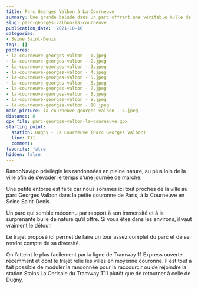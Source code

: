 ```yaml
---
title: Parc Georges Valbon à La Courneuve
summary: Une grande balade dans un parc offrant une véritable bulle de nature en pleine ville.
slug: parc-georges-valbon-la-courneuve
publication_date: '2021-10-16'
categories:
- Seine Saint-Denis
tags: []
pictures:
- la-courneuve-georges-valbon - 1.jpeg
- la-courneuve-georges-valbon - 2.jpeg
- la-courneuve-georges-valbon - 3.jpeg
- la-courneuve-georges-valbon - 4.jpeg
- la-courneuve-georges-valbon - 5.jpeg
- la-courneuve-georges-valbon - 6.jpeg
- la-courneuve-georges-valbon - 7.jpeg
- la-courneuve-georges-valbon - 8.jpeg
- la-courneuve-georges-valbon - 9.jpeg
- la-courneuve-georges-valbon - 10.jpeg
main_picture: la-courneuve-georges-valbon - 5.jpeg
distance: 8
gpx_file: parc-georges-valbon-la-courneuve.gpx
starting_point:
  station: Dugny - La Courneuve (Parc Georges Valbon)
  line: T11
  comment:
favorite: false
hidden: false
---
```


RandoNavigo privilégie les randonnées en pleine nature, au plus loin de la ville afin de s’évader le temps d’une journée de marche.

Une petite entorse est faite car nous sommes ici tout proches de la ville au parc Georges Valbon dans la petite couronne de Paris, à la Courneuve en Seine Saint-Denis.

Un parc qui semble méconnu par rapport à son immensité et à la surprenante bulle de nature qu’il offre. Si vous êtes dans les environs, il vaut vraiment le détour.

Le trajet proposé ici permet de faire un tour assez complet du parc et de se rendre compte de sa diversité.

On l’atteint le plus facilement par la ligne de Tramway 11 Express ouverte récemment et dont le trajet relie les villes en moyenne couronne.
Il est tout à fait possible de moduler la randonnée pour la raccourcir ou de rejoindre la station Stains La Cerisaie du Tramway T11 plutôt que de retourner à celle de Dugny.
